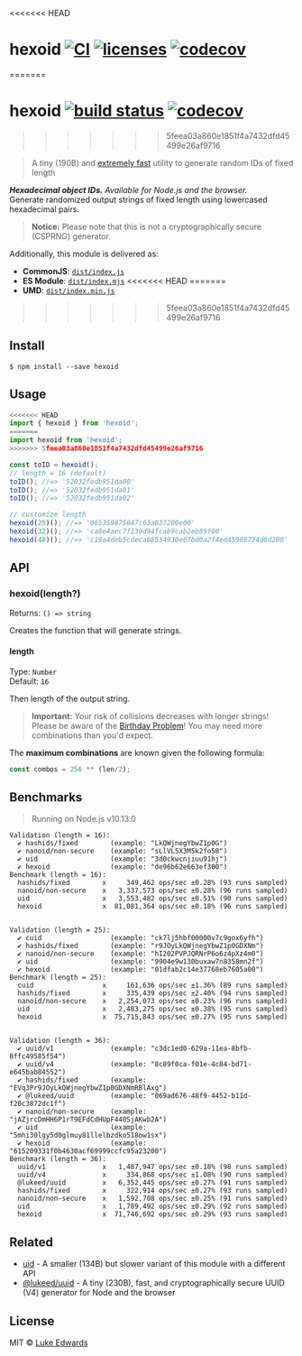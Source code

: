 <<<<<<< HEAD
# hexoid [![CI](https://github.com/lukeed/hexoid/workflows/CI/badge.svg)](https://github.com/lukeed/hexoid/actions) [![licenses](https://licenses.dev/b/npm/hexoid)](https://licenses.dev/npm/hexoid) [![codecov](https://badgen.now.sh/codecov/c/github/lukeed/hexoid)](https://codecov.io/gh/lukeed/hexoid)
=======
# hexoid [![build status](https://badgen.net/github/status/lukeed/hexoid)](https://github.com/lukeed/hexoid/actions) [![codecov](https://badgen.now.sh/codecov/c/github/lukeed/hexoid)](https://codecov.io/gh/lukeed/hexoid)
>>>>>>> 5feea03a860e1851f4a7432dfd45499e26af9716

> A tiny (190B) and [extremely fast](#benchmarks) utility to generate random IDs of fixed length

_**Hexadecimal object IDs.** Available for Node.js and the browser._<br>Generate randomized output strings of fixed length using lowercased hexadecimal pairs.

> **Notice:** Please note that this is not a cryptographically secure (CSPRNG) generator.

Additionally, this module is delivered as:

* **CommonJS**: [`dist/index.js`](https://unpkg.com/hexoid/dist/index.js)
* **ES Module**: [`dist/index.mjs`](https://unpkg.com/hexoid/dist/index.mjs)
<<<<<<< HEAD
=======
* **UMD**: [`dist/index.min.js`](https://unpkg.com/hexoid/dist/index.min.js)
>>>>>>> 5feea03a860e1851f4a7432dfd45499e26af9716

## Install

```
$ npm install --save hexoid
```


## Usage

```js
<<<<<<< HEAD
import { hexoid } from 'hexoid';
=======
import hexoid from 'hexoid';
>>>>>>> 5feea03a860e1851f4a7432dfd45499e26af9716

const toID = hexoid();
// length = 16 (default)
toID(); //=> '52032fedb951da00'
toID(); //=> '52032fedb951da01'
toID(); //=> '52032fedb951da02'

// customize length
hexoid(25)(); //=> '065359875047c63a037200e00'
hexoid(32)(); //=> 'ca8e4aec7f139d94fcab9cab2eb89f00'
hexoid(48)(); //=> 'c19a4deb5cdeca68534930e67bd0a2f4ed45988724d8d200'
```


## API

### hexoid(length?)
Returns: `() => string`

Creates the function that will generate strings.

#### length
Type: `Number`<br>
Default: `16`

Then length of the output string.

> **Important:** Your risk of collisions decreases with longer strings!<br>Please be aware of the [Birthday Problem](https://betterexplained.com/articles/understanding-the-birthday-paradox/)! You may need more combinations than you'd expect.

The **maximum combinations** are known given the following formula:

```js
const combos = 256 ** (len/2);
```


## Benchmarks

> Running on Node.js v10.13.0

```
Validation (length = 16):
  ✔ hashids/fixed        (example: "LkQWjnegYbwZ1p0G")
  ✔ nanoid/non-secure    (example: "sLlVL5X3M5k2fo58")
  ✔ uid                  (example: "3d0ckwcnjiuu91hj")
  ✔ hexoid               (example: "de96b62e663ef300")
Benchmark (length = 16):
  hashids/fixed        x     349,462 ops/sec ±0.28% (93 runs sampled)
  nanoid/non-secure    x   3,337,573 ops/sec ±0.28% (96 runs sampled)
  uid                  x   3,553,482 ops/sec ±0.51% (90 runs sampled)
  hexoid               x  81,081,364 ops/sec ±0.18% (96 runs sampled)


Validation (length = 25):
  ✔ cuid                 (example: "ck7lj5hbf00000v7c9gox6yfh")
  ✔ hashids/fixed        (example: "r9JOyLkQWjnegYbwZ1p0GDXNm")
  ✔ nanoid/non-secure    (example: "hI202PVPJQRNrP6o6z4pXz4m0")
  ✔ uid                  (example: "9904e9w130buxaw7n8358mn2f")
  ✔ hexoid               (example: "01dfab2c14e37768eb7605a00")
Benchmark (length = 25):
  cuid                 x     161,636 ops/sec ±1.36% (89 runs sampled)
  hashids/fixed        x     335,439 ops/sec ±2.40% (94 runs sampled)
  nanoid/non-secure    x   2,254,073 ops/sec ±0.23% (96 runs sampled)
  uid                  x   2,483,275 ops/sec ±0.38% (95 runs sampled)
  hexoid               x  75,715,843 ops/sec ±0.27% (95 runs sampled)


Validation (length = 36):
  ✔ uuid/v1              (example: "c3dc1ed0-629a-11ea-8bfb-8ffc49585f54")
  ✔ uuid/v4              (example: "8c89f0ca-f01e-4c84-bd71-e645bab84552")
  ✔ hashids/fixed        (example: "EVq3Pr9JOyLkQWjnegYbwZ1p0GDXNmRBlAxg")
  ✔ @lukeed/uuid         (example: "069ad676-48f9-4452-b11d-f20c3872dc1f")
  ✔ nanoid/non-secure    (example: "jAZjrcDmHH6P1rT9EFdCdHUpF440SjAKwb2A")
  ✔ uid                  (example: "5mhi30lgy5d0glmuy81llelbzdko518ow1sx")
  ✔ hexoid               (example: "615209331f0b4630acf69999ccfc95a23200")
Benchmark (length = 36):
  uuid/v1              x   1,487,947 ops/sec ±0.18% (98 runs sampled)
  uuid/v4              x     334,868 ops/sec ±1.08% (90 runs sampled)
  @lukeed/uuid         x   6,352,445 ops/sec ±0.27% (91 runs sampled)
  hashids/fixed        x     322,914 ops/sec ±0.27% (93 runs sampled)
  nanoid/non-secure    x   1,592,708 ops/sec ±0.25% (91 runs sampled)
  uid                  x   1,789,492 ops/sec ±0.29% (92 runs sampled)
  hexoid               x  71,746,692 ops/sec ±0.29% (93 runs sampled)
```

## Related

- [uid](https://github.com/lukeed/uid) - A smaller (134B) but slower variant of this module with a different API
- [@lukeed/uuid](https://github.com/lukeed/uuid) - A tiny (230B), fast, and cryptographically secure UUID (V4) generator for Node and the browser


## License

MIT © [Luke Edwards](https://lukeed.com)
